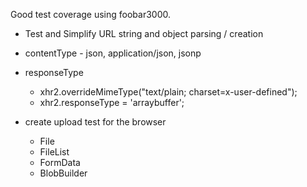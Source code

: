 Good test coverage using foobar3000.

  * Test and Simplify URL string and object parsing / creation

  * contentType - json, application/json, jsonp
  * responseType
    * xhr2.overrideMimeType("text/plain; charset=x-user-defined");
    * xhr2.responseType = 'arraybuffer';
  * create upload test for the browser
    * File
    * FileList
    * FormData
    * BlobBuilder
